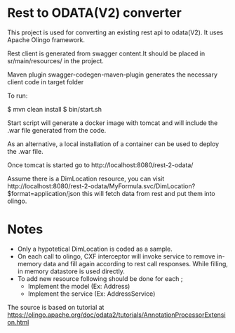 Rest to ODATA(V2) converter
==========================================
This project is used for converting an existing rest api to odata(V2). It uses Apache Olingo
framework.

Rest client is generated from swagger content.It should be placed in sr/main/resources/ in the
project.

Maven plugin swagger-codegen-maven-plugin generates the necessary client code in target folder

To run:

$ mvn clean install
$ bin/start.sh

Start script will generate a docker image with tomcat and will include the .war file generated from
the code.

As an alternative, a local installation of a container can be used to deploy the .war file.

Once tomcat is started go to http://localhost:8080/rest-2-odata/

Assume there is a DimLocation resource, you can  visit http://localhost:8080/rest-2-odata/MyFormula.svc/DimLocation?$format=application/json
this will fetch data from rest and put them into olingo.

Notes
=====
- Only a hypotetical DimLocation is coded as a sample.
- On each call to olingo, CXF interceptor will invoke service to remove in-memory data and fill again
according to rest call responses. While filling, in memory datastore is used directly.
- To add new resource following should be done for each ;
    * Implement the model (Ex: Address)
    * Implement the service (Ex: AddressService)

The source is based on tutorial at https://olingo.apache.org/doc/odata2/tutorials/AnnotationProcessorExtension.html


